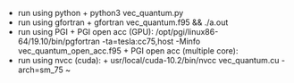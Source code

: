 + run using python
        + python3 vec_quantum.py
+ run using gfortran
        + gfortran vec_quantum.f95 && ./a.out
+ run using PGI
        + PGI open acc (GPU): /opt/pgi/linux86-64/19.10/bin/pgfortran -ta=tesla:cc75,host -Minfo vec_quantum_open_acc.f95
        + PGI open acc (multiple core):
+ run using nvcc (cuda):
        + usr/local/cuda-10.2/bin/nvcc vec_quantum.cu -arch=sm_75
~                                                                
